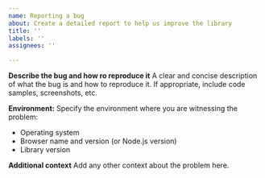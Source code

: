 ```yaml
---
name: Reporting a bug
about: Create a detailed report to help us improve the library
title: ''
labels: ''
assignees: ''

---
```


**Describe the bug and how ro reproduce it**
A clear and concise description of what the bug is and how to reproduce it. If appropriate, include code samples, screenshots, etc.

**Environment:**
Specify the environment where you are witnessing the problem:
 - Operating system
 - Browser name and version (or Node.js version)
 - Library version

**Additional context**
Add any other context about the problem here.
